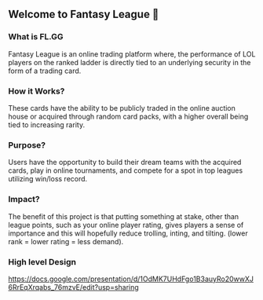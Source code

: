 ## Welcome to Fantasy League 👋

### What is FL.GG
Fantasy League is an online trading platform where, the performance of LOL players on the ranked ladder is directly tied to an underlying security in the form of a trading card.

### How it Works?
These cards have the ability to be publicly traded in the online auction house or acquired through random card packs, with a higher overall being tied to increasing rarity.

### Purpose?
Users have the opportunity to build their dream teams with the acquired cards, play in online tournaments, and compete for a spot in top leagues utilizing win/loss record.

### Impact?
The benefit of this project is that putting something at stake, other than league points, such as your online player rating, gives players a sense of importance and this will hopefully reduce trolling, inting, and tilting. (lower rank = lower rating = less demand).

### High level Design
https://docs.google.com/presentation/d/1OdMK7UHdFgo1B3auyRo20wwXJ6RrEqXrqabs_76mzvE/edit?usp=sharing
